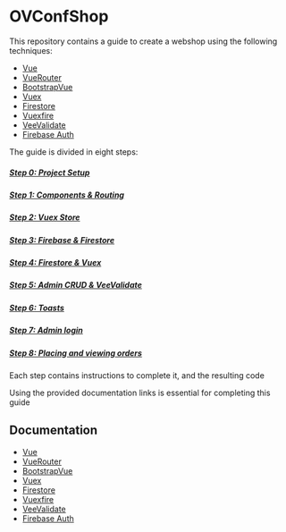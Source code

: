 # OVConfShop

This repository contains a guide to create a webshop using the following techniques:
 - [Vue](https://vuejs.org/v2/guide/)
 - [VueRouter](https://router.vuejs.org/guide/)
 - [BootstrapVue](https://bootstrap-vue.js.org/docs)
 - [Vuex](https://vuex.vuejs.org/guide/)
 - [Firestore](https://firebase.google.com/docs/firestore)
 - [Vuexfire](https://vuefire.vuejs.org/vuexfire/)
 - [VeeValidate](https://logaretm.github.io/vee-validate/guide/)
 - [Firebase Auth](https://firebase.google.com/docs/auth/web/password-auth)

The guide is divided in eight steps:
##### [Step 0: Project Setup](https://github.com/Witik/OVConfShop/tree/step/0) 
##### [Step 1: Components & Routing](https://github.com/Witik/OVConfShop/tree/step/1) 
##### [Step 2: Vuex Store](https://github.com/Witik/OVConfShop/tree/step/2) 
##### [Step 3: Firebase & Firestore](https://github.com/Witik/OVConfShop/tree/step/3) 
##### [Step 4: Firestore & Vuex](https://github.com/Witik/OVConfShop/tree/step/4) 
##### [Step 5: Admin CRUD & VeeValidate](https://github.com/Witik/OVConfShop/tree/step/5) 
##### [Step 6: Toasts](https://github.com/Witik/OVConfShop/tree/step/6) 
##### [Step 7: Admin login](https://github.com/Witik/OVConfShop/tree/step/7) 
##### [Step 8: Placing and viewing orders](https://github.com/Witik/OVConfShop/tree/step/8) 

Each step contains instructions to complete it, and the resulting code

Using the provided documentation links is essential for completing this guide

## Documentation
 - [Vue](https://vuejs.org/v2/guide/)
 - [VueRouter](https://router.vuejs.org/guide/)
 - [BootstrapVue](https://bootstrap-vue.js.org/docs)
 - [Vuex](https://vuex.vuejs.org/guide/)
 - [Firestore](https://firebase.google.com/docs/firestore)
 - [Vuexfire](https://vuefire.vuejs.org/vuexfire/)
 - [VeeValidate](https://logaretm.github.io/vee-validate/guide/)
 - [Firebase Auth](https://firebase.google.com/docs/auth/web/password-auth)
